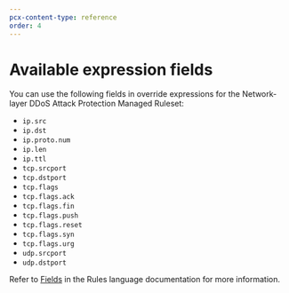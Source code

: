 ```yaml
---
pcx-content-type: reference
order: 4
---
```


# Available expression fields

You can use the following fields in override expressions for the Network-layer DDoS Attack Protection Managed Ruleset:

* `ip.src`
* `ip.dst`
* `ip.proto.num`
* `ip.len`
* `ip.ttl`
* `tcp.srcport`
* `tcp.dstport`
* `tcp.flags`
* `tcp.flags.ack`
* `tcp.flags.fin`
* `tcp.flags.push`
* `tcp.flags.reset`
* `tcp.flags.syn`
* `tcp.flags.urg`
* `udp.srcport`
* `udp.dstport`

Refer to [Fields](https://developers.cloudflare.com/ruleset-engine/rules-language/fields) in the Rules language documentation for more information.